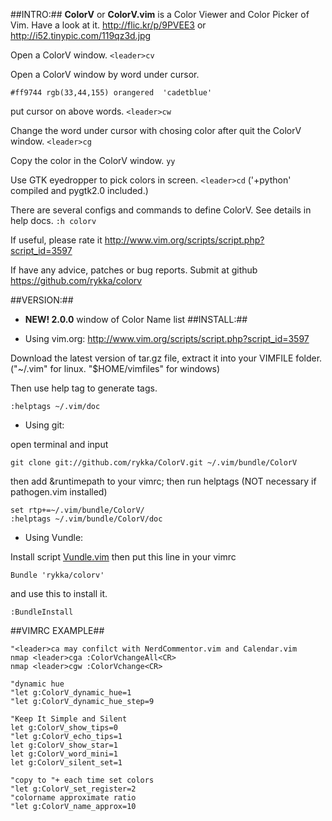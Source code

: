##INTRO:##
**ColorV** or **ColorV.vim** is a Color Viewer and Color Picker of Vim.
Have a look at it. http://flic.kr/p/9PVEE3 
or http://i52.tinypic.com/119qz3d.jpg

Open a ColorV window.  `<leader>cv`

Open a ColorV window by word under cursor.

    #ff9744 rgb(33,44,155) orangered  'cadetblue'

put cursor on above words. `<leader>cw`

Change the word under cursor with chosing color after quit the ColorV window.
`<leader>cg`

Copy the color in the ColorV window.  `yy`

Use GTK eyedropper to pick colors in screen.  `<leader>cd`
('+python' compiled and pygtk2.0 included.)

There are several configs and commands to define ColorV. 
See details in help docs.  `:h colorv`


If useful, please rate it
http://www.vim.org/scripts/script.php?script_id=3597

If have any advice, patches or bug reports.
Submit at github 
https://github.com/rykka/colorv

##VERSION:##
- **NEW! 2.0.0**  window of Color Name list 
##INSTALL:##
    
- Using vim.org: http://www.vim.org/scripts/script.php?script_id=3597

Download the latest version of tar.gz file, extract it into your VIMFILE folder.("~/.vim" for linux. "$HOME/vimfiles" for windows)

Then use help tag to generate tags.

    :helptags ~/.vim/doc

- Using git:

open terminal and input

    git clone git://github.com/rykka/ColorV.git ~/.vim/bundle/ColorV

then add &runtimepath to your vimrc; then run helptags
(NOT necessary if pathogen.vim installed) 

    set rtp+=~/.vim/bundle/ColorV/
    :helptags ~/.vim/bundle/ColorV/doc

- Using Vundle:

Install script [Vundle.vim](https://github.com/gmarik/vundle)
then put this line in your vimrc

    Bundle 'rykka/colorv'

and use this to install it.

    :BundleInstall

##VIMRC EXAMPLE##

    "<leader>ca may confilct with NerdCommentor.vim and Calendar.vim
    nmap <leader>cga :ColorVchangeAll<CR>
    nmap <leader>cgw :ColorVchange<CR>
    
    "dynamic hue
    "let g:ColorV_dynamic_hue=1
    "let g:ColorV_dynamic_hue_step=9

    "Keep It Simple and Silent
    let g:ColorV_show_tips=0
    "let g:ColorV_echo_tips=1
    let g:ColorV_show_star=1
    let g:ColorV_word_mini=1
    let g:ColorV_silent_set=1
    
    "copy to "+ each time set colors
    "let g:ColorV_set_register=2
    "colorname approximate ratio
    "let g:ColorV_name_approx=10
